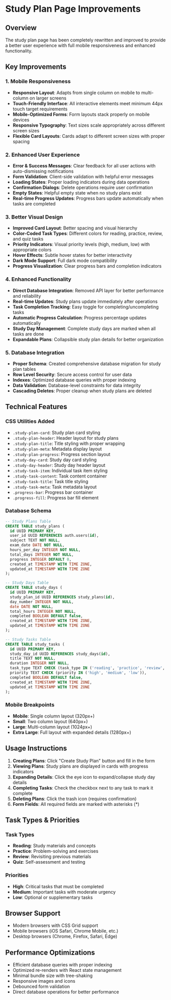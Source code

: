 # Study Plan Page Improvements

## Overview
The study plan page has been completely rewritten and improved to provide a better user experience with full mobile responsiveness and enhanced functionality.

## Key Improvements

### 1. **Mobile Responsiveness**
- **Responsive Layout**: Adapts from single column on mobile to multi-column on larger screens
- **Touch-Friendly Interface**: All interactive elements meet minimum 44px touch target requirements
- **Mobile-Optimized Forms**: Form layouts stack properly on mobile devices
- **Responsive Typography**: Text sizes scale appropriately across different screen sizes
- **Flexible Card Layouts**: Cards adapt to different screen sizes with proper spacing

### 2. **Enhanced User Experience**
- **Error & Success Messages**: Clear feedback for all user actions with auto-dismissing notifications
- **Form Validation**: Client-side validation with helpful error messages
- **Loading States**: Proper loading indicators during data operations
- **Confirmation Dialogs**: Delete operations require user confirmation
- **Empty States**: Helpful empty state when no study plans exist
- **Real-time Progress Updates**: Progress bars update automatically when tasks are completed

### 3. **Better Visual Design**
- **Improved Card Layout**: Better spacing and visual hierarchy
- **Color-Coded Task Types**: Different colors for reading, practice, review, and quiz tasks
- **Priority Indicators**: Visual priority levels (high, medium, low) with appropriate colors
- **Hover Effects**: Subtle hover states for better interactivity
- **Dark Mode Support**: Full dark mode compatibility
- **Progress Visualization**: Clear progress bars and completion indicators

### 4. **Enhanced Functionality**
- **Direct Database Integration**: Removed API layer for better performance and reliability
- **Real-time Updates**: Study plans update immediately after operations
- **Task Completion Tracking**: Easy toggle for completing/uncompleting tasks
- **Automatic Progress Calculation**: Progress percentage updates automatically
- **Study Day Management**: Complete study days are marked when all tasks are done
- **Expandable Plans**: Collapsible study plan details for better organization

### 5. **Database Integration**
- **Proper Schema**: Created comprehensive database migration for study plan tables
- **Row Level Security**: Secure access control for user data
- **Indexes**: Optimized database queries with proper indexing
- **Data Validation**: Database-level constraints for data integrity
- **Cascading Deletes**: Proper cleanup when study plans are deleted

## Technical Features

### CSS Utilities Added
- `.study-plan-card`: Study plan card styling
- `.study-plan-header`: Header layout for study plans
- `.study-plan-title`: Title styling with proper wrapping
- `.study-plan-meta`: Metadata display layout
- `.study-plan-progress`: Progress section layout
- `.study-day-card`: Study day card styling
- `.study-day-header`: Study day header layout
- `.study-task-item`: Individual task item styling
- `.study-task-content`: Task content container
- `.study-task-title`: Task title styling
- `.study-task-meta`: Task metadata layout
- `.progress-bar`: Progress bar container
- `.progress-fill`: Progress bar fill element

### Database Schema
```sql
-- Study Plans Table
CREATE TABLE study_plans (
  id UUID PRIMARY KEY,
  user_id UUID REFERENCES auth.users(id),
  subject TEXT NOT NULL,
  exam_date DATE NOT NULL,
  hours_per_day INTEGER NOT NULL,
  total_days INTEGER NOT NULL,
  progress INTEGER DEFAULT 0,
  created_at TIMESTAMP WITH TIME ZONE,
  updated_at TIMESTAMP WITH TIME ZONE
);

-- Study Days Table
CREATE TABLE study_days (
  id UUID PRIMARY KEY,
  study_plan_id UUID REFERENCES study_plans(id),
  day_number INTEGER NOT NULL,
  date DATE NOT NULL,
  total_hours INTEGER NOT NULL,
  completed BOOLEAN DEFAULT false,
  created_at TIMESTAMP WITH TIME ZONE,
  updated_at TIMESTAMP WITH TIME ZONE
);

-- Study Tasks Table
CREATE TABLE study_tasks (
  id UUID PRIMARY KEY,
  study_day_id UUID REFERENCES study_days(id),
  title TEXT NOT NULL,
  duration INTEGER NOT NULL,
  task_type TEXT CHECK (task_type IN ('reading', 'practice', 'review', 'quiz')),
  priority TEXT CHECK (priority IN ('high', 'medium', 'low')),
  completed BOOLEAN DEFAULT false,
  created_at TIMESTAMP WITH TIME ZONE,
  updated_at TIMESTAMP WITH TIME ZONE
);
```

### Mobile Breakpoints
- **Mobile**: Single column layout (320px+)
- **Small**: Two column layout (640px+)
- **Large**: Multi-column layout (1024px+)
- **Extra Large**: Full layout with expanded details (1280px+)

## Usage Instructions

1. **Creating Plans**: Click "Create Study Plan" button and fill in the form
2. **Viewing Plans**: Study plans are displayed in cards with progress indicators
3. **Expanding Details**: Click the eye icon to expand/collapse study day details
4. **Completing Tasks**: Check the checkbox next to any task to mark it complete
5. **Deleting Plans**: Click the trash icon (requires confirmation)
6. **Form Fields**: All required fields are marked with asterisks (*)

## Task Types & Priorities

### Task Types
- **Reading**: Study materials and concepts
- **Practice**: Problem-solving and exercises
- **Review**: Revisiting previous materials
- **Quiz**: Self-assessment and testing

### Priorities
- **High**: Critical tasks that must be completed
- **Medium**: Important tasks with moderate urgency
- **Low**: Optional or supplementary tasks

## Browser Support
- Modern browsers with CSS Grid support
- Mobile browsers (iOS Safari, Chrome Mobile, etc.)
- Desktop browsers (Chrome, Firefox, Safari, Edge)

## Performance Optimizations
- Efficient database queries with proper indexing
- Optimized re-renders with React state management
- Minimal bundle size with tree-shaking
- Responsive images and icons
- Debounced form validation
- Direct database operations for better performance 